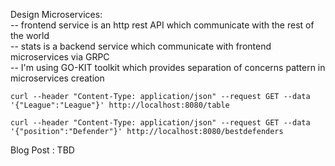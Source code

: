Design Microservices:  
    -- frontend service is an http rest API which communicate with the rest of the world  
    -- stats is a backend service which communicate with frontend microservices via GRPC  
    -- I'm using GO-KIT toolkit which provides separation of concerns pattern in microservices creation

    curl --header "Content-Type: application/json" --request GET --data '{"League":"League"}' http://localhost:8080/table

    curl --header "Content-Type: application/json" --request GET --data '{"position":"Defender"}' http://localhost:8080/bestdefenders  

Blog Post : TBD 